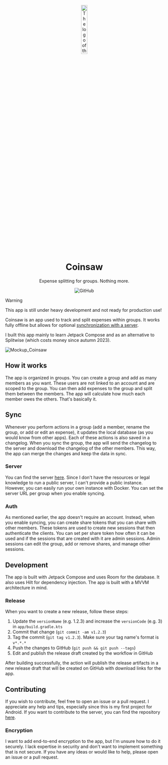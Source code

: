 <p align="center">
<img src="https://github.com/user-attachments/assets/303e72c0-8689-4e22-917d-7c1830be885a" alt="The logo of the coinsaw app" width=20% />

<h1 align="center">Coinsaw</h1>
<p align="center">Expense splitting for groups. Nothing more.</p>

<p align="center">
<!-- <img alt="GitHub Actions Workflow Status" src="https://img.shields.io/github/actions/workflow/status/Importantus/coinsaw/build.yaml"> -->
<!-- <img alt="GitHub release (latest by date)" src="https://img.shields.io/github/v/release/Importantus/coinsaw"> -->
<img alt="GitHub" src="https://img.shields.io/github/license/Importantus/coinsaw">
</p>

> [!WARNING]
> This app is still under heavy development and not ready for production use!

Coinsaw is an app used to track and split expenses within groups. It works fully offline but allows for optional [synchronization with a server](https://github.com/Importantus/coinsaw-backend).

I built this app mainly to learn Jetpack Compose and as an alternative to Splitwise (which costs money since autumn 2023).

<img alt="Mockup_Coinsaw" src="https://github.com/user-attachments/assets/9f0817ce-4188-4d3f-9217-ca95b9e9faeb">

## How it works

The app is organized in groups. You can create a group and add as many members as you want. These users are not linked to an account and are scoped to the group. You can then add expenses to the group and split them between the members. The app will calculate how much each member owes the others. That's basically it.

## Sync

Whenever you perform actions in a group (add a member, rename the group, or add or edit an expense), it updates the local database (as you would know from other apps). Each of these actions is also saved in a changelog. When you sync the group, the app will send the changelog to the server and download the changelog of the other members. This way, the app can merge the changes and keep the data in sync.

### Server

You can find the server [here](https://github.com/Importantus/coinsaw-backend). Since I don't have the resources or legal knowledge to run a public server, I can't provide a public instance. However, you can easily run your own instance with Docker. You can set the server URL per group when you enable syncing.

### Auth

As mentioned earlier, the app doesn't require an account. Instead, when you enable syncing, you can create share tokens that you can share with other members. These tokens are used to create new sessions that then authenticate the clients. You can set per share token how often it can be used and if the sessions that are created with it are admin sessions. Admin sessions can edit the group, add or remove shares, and manage other sessions.

## Development

The app is built with Jetpack Compose and uses Room for the database. It also uses Hilt for dependency injection. The app is built with a MVVM architecture in mind.

### Release 

When you want to create a new release, follow these steps:

1. Update the `versionName` (e.g. 1.2.3) and increase the `versionCode` (e.g. 3) in `app/build.gradle.kts` 
1. Commit that change (`git commit -am v1.2.3`)
1. Tag the commit (`git tag v1.2.3`). Make sure your tag name's format is `v*.*.*`
1. Push the changes to GitHub (`git push && git push --tags`)
1. Edit and publish the release draft created by the workflow in GitHub

After building successfully, the action will publish the release artifacts in a new release draft that will be created on GitHub with download links for the app. 

## Contributing

If you wish to contribute, feel free to open an issue or a pull request. I appreciate any help and tips, especially since this is my first project for Android. If you want to contribute to the server, you can find the repository [here](https://github.com/Importantus/coinsaw-backend).

### Encryption

I want to add end-to-end encryption to the app, but I'm unsure how to do it securely. I lack expertise in security and don't want to implement something that is not secure. If you have any ideas or would like to help, please open an issue or a pull request. 